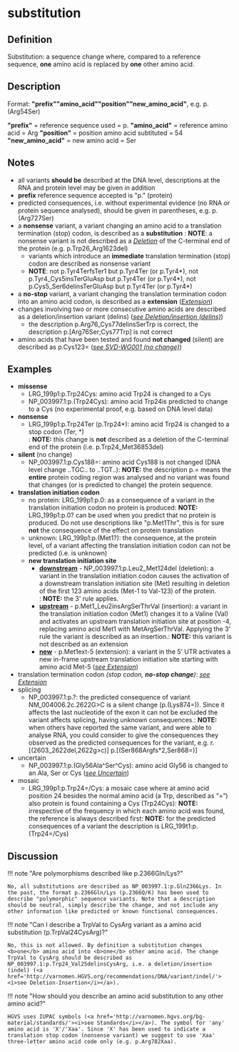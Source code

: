 # substitution

## Definition

Substitution: a sequence change where, compared to a reference sequence, <b>one</b> amino acid is replaced by <b>one</b> other amino acid.

## Description

Format:   **"prefix""amino_acid""position""new_amino_acid"**,  e.g. p.(Arg54Ser)

**"prefix"**  =  reference sequence used  =  p.
**"amino_acid"**  =  reference amino acid  =  Arg
**"position"**  =  position amino acid subtituted  =  54
**"new_amino_acid"**  =  new amino acid  =  Ser

## Notes

* all variants **should be** described at the DNA level, descriptions at the RNA and protein level may be given in addition
* **prefix** reference sequence accepted is "p." (protein)
* predicted consequences, i.e. without experimental evidence (no RNA or protein sequence analysed), should be given in parentheses, e.g. p.(Arg727Ser)
* a **nonsense** variant, a variant changing an amino acid to a translation termination (stop) codon, is described as a **substitution**
:    **NOTE**:    a nonsense variant is not described as a [_Deletion_](/recommendations/protein/deletion/) of the C-terminal end of the protein (e.g. p.Trp26\_Arg1623del)
    * variants which introduce an **immediate** translation termination (stop) codon are described as nonsense variant
    * **NOTE**:    not p.Tyr4TerfsTer1 but p.Tyr4Ter (or p.Tyr4*), not p.Tyr4\_Cys5insTerGluAsp but p.Tyr4Ter (or p.Tyr4*), not p.Cys5\_Ser6delinsTerGluAsp but p.Tyr4Ter (or p.Tyr4*)    
* a **no-stop** variant, a variant changing the translation termination codon into an amino acid codon, is described as a **extension** ([_Extension_](/recommendations/protein/extension/))
* changes involving two or more consecutive amino acids are described as a deletion/insertion variant (delins) ([_see Deletion/insertion (delins)_](/recommendations/protein/delins/))
    * the description p.Arg76\_Cys77delinsSerTrp is correct, the description p.[Arg76Ser;Cys77Trp] is not correct
* amino acids that have been tested and found **not changed** (silent) are described as p.Cys123= ([_see SVD-WG001 (no change)_](http://www.hgvs.org/mutnomen/accepted001.html))
## Examples

* **missense**
    * LRG\_199p1:p.Trp24Cys: amino acid Trp24 is changed to a Cys
    * NP\_003997.1:p.(Trp24Cys): amino acid Trp24is predicted to change to a Cys (no experimental proof, e.g. based on DNA level data)
* **nonsense**
    * LRG\_199p1:p.Trp24Ter (p.Trp24\*): amino acid Trp24 is changed to a stop codon (Ter, \*)<br>: **NOTE:**    this change is **not** described as a deletion of the C-terminal end of the protein (i.e. p.Trp24\_Met36853del)
* **silent**  (no change)
    * NP\_003997.1:p.Cys188=: amino acid Cys188 is not changed (DNA level change ..TGC.. to ..TGT..): **NOTE:**    the description p.= means the **entire** protein coding region was analysed and no variant was found that changes (or is predicted to change) the protein sequence.
* **translation initiation codon**  
    * no protein: LRG\_199p1:p.0: as a consequence of a variant in the translation initiation codon no protein is produced: **NOTE:**    LRG\_199p1:p.0? can be used when you predict that no protein is produced. Do not use descriptions like "p.Met1Thr", this is for sure **not** the consequence of the effect on protein translation
    * unknown: LRG\_199p1:p.(Met1?): the consequence, at the protein level, of a variant affecting the translation initiation codon can not be predicted (i.e. is unknown)
    * **new translation initiation site**
        * **<u>downstream</u>**  -  NP\_003997.1:p.Leu2\_Met124del (deletion): a variant in the translation initiation codon causes the activation of a downstream translation initiation site (Met) resulting in deletion of the first 123 amino acids (Met-1 to Val-123) of the protein.<br>: **NOTE:**    the 3' rule applies.
        * **<u>upstream</u>**  -  p.Met1_Leu2insArgSerThrVal (insertion): a variant in the translation initiation codon (Met1) changes it to a Valine (Val) and activates an upstream translation initiation site at position -4, replacing amino acid Met1 with MetArgSerThrVal. Applying the 3' rule the variant is described as an insertion.: **NOTE:**    this variant is not described as an extension
        * **<u>new</u>**  -  p.Met1ext-5 (extension): a variant in the 5’ UTR activates a new in-frame upstream translation initiation site starting with amino acid Met-5 ([_see Extension_](/recommendations/protein/extension))
* translation termination codon _(stop codon, **no-stop change**)_: [_see Extension_](/recommendations/protein/extension)
* splicing
    * NP\_003997.1:p.?: the predicted consequence of variant NM\_004006.2c.2622G>C is a silent change (p.(Lys874=)). Since it affects the last nucleotide of the exon it can not be excluded the variant affects splicing, having unknown consequences.: **NOTE:**    when others have reported the same variant, and were able to analyse RNA, you could consider to give the consequences they observed as the predicted consequences for the variant, e.g. r.[(2603\_2622del,2622g>c)] p.[(Ser868Argfs\*2,Ser868=)]
* uncertain
    * NP\_003997.1:p.(Gly56Ala^Ser^Cys): amino acid Gly56 is changed to an Ala, Ser or Cys ([_see Uncertain_](/recommendations/uncertain/))
* mosaic
    * LRG\_199p1:p.Trp24=/Cys: a mosaic case where at amino acid position 24 besides the normal amino acid (a Trp, described as “=”) also protein is found containing a Cys (Trp24Cys): **NOTE:**    irrespective of the frequency in which each amino acid was found, the reference is always described first: **NOTE:**    for the predicted consequences of a variant the description is LRG_199t1:p.(Trp24=/Cys)
## Discussion

!!! note "<a name="polymorphism"></a>Are polymorphisms described like p.2366Gln/Lys?"

    No, all substitutions are described as NP_003997.1:p.Gln2366Lys. In the past, the format p.2366Gln/Lys (p.2366Q/K) has been used to describe "polymorphic" sequence variants. Note that a description should be neutral, simply describe the change, and not include any other information like predicted or known functional consequences.

!!! note "Can I describe a TrpVal to CysArg variant as a amino acid substitution (p.TrpVal24CysArg)?"

    No, this is not allowed. By definition a substitution changes <b>one</b> amino acid into <b>one</b> other amino acid. The change TrpVal to CysArg should be described as NP_003997.1:p.Trp24_Val25delinsCysArg, i.e. a deletion/insertion (indel) (<a href='http://varnomen.HGVS.org/recommendations/DNA/variant/indel/'><i>see Deletion-Insertion</i></a>).

!!! note "How should you describe an amino acid substitution to any other amino acid?"

    HGVS uses IUPAC symbols (<a href='http://varnomen.hgvs.org/bg-material/standards/'><i>see Standards</i></a>). The symbol for 'any' amino acid is 'X'/'Xaa'. Since 'X' has been used to indicate a translation stop codon (nonsense variant) we suggest to use 'Xaa' three-letter amino acid code only (e.g. p.Arg782Xaa).
